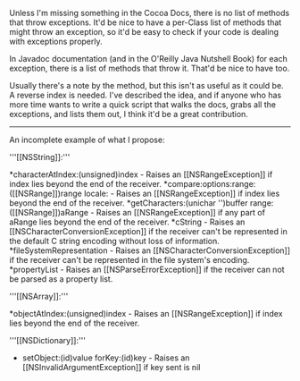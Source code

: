 

Unless I'm missing something in the Cocoa Docs, there is no list of methods that throw exceptions. It'd be nice to have a per-Class list of methods that might throw an exception, so it'd be easy to check if your code is dealing with exceptions properly.

In Javadoc documentation (and in the O'Reilly Java Nutshell Book) for each exception, there is a list of methods that throw it. That'd be nice to have too.

Usually there's a note by the method, but this isn't as useful as it could be. A reverse index is needed. I've described the idea, and if anyone who has more time wants to write a quick script that walks the docs, grabs all the exceptions, and lists them out, I think it'd be a great contribution.

----
An incomplete example of what I propose:


'''[[NSString]]:'''

*characterAtIndex:(unsigned)index - Raises an [[NSRangeException]] if index lies beyond the end of the receiver.
*compare:options:range:([[NSRange]])range locale: - Raises an [[NSRangeException]] if index lies beyond the end of the receiver.
*getCharacters:(unichar '')buffer range:([[NSRange]])aRange - Raises an [[NSRangeException]] if any part of aRange lies beyond the end of the receiver.
*cString - Raises an [[NSCharacterConversionException]] if the receiver can't be represented in the default C string encoding without loss of information. 
*fileSystemRepresentation - Raises an [[NSCharacterConversionException]] if the receiver can't be represented in the file system's encoding.
*propertyList - Raises an [[NSParseErrorException]] if the receiver can not be parsed as a property list.


'''[[NSArray]]:'''

*objectAtIndex:(unsigned)index - Raises an [[NSRangeException]] if index lies beyond the end of the receiver.


'''[[NSDictionary]]:'''

* setObject:(id)value forKey:(id)key - Raises an [[NSInvalidArgumentException]] if key sent is nil